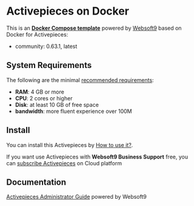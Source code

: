 # Activepieces on Docker  

This is an **[Docker Compose template](https://github.com/Websoft9/docker-library)** powered by [Websoft9](https://www.websoft9.com) based on Docker for Activepieces:


 - community:  0.63.1, latest


## System Requirements

The following are the minimal [recommended requirements](https://www.activepieces.com):

* **RAM**: 4 GB or more
* **CPU**: 2 cores or higher
* **Disk**: at least 10 GB of free space
* **bandwidth**: more fluent experience over 100M  

## Install

You can install this Activepieces by [How to use it?](https://github.com/Websoft9/docker-library#how-to-use-it).   

If you want use Activepieces with **Websoft9 Business Support** free, you can [subscribe Activepieces](https://www.websoft9.com/apps) on Cloud platform

## Documentation

[Activepieces Administrator Guide](https://support.websoft9.com/docs/activepieces) powered by Websoft9